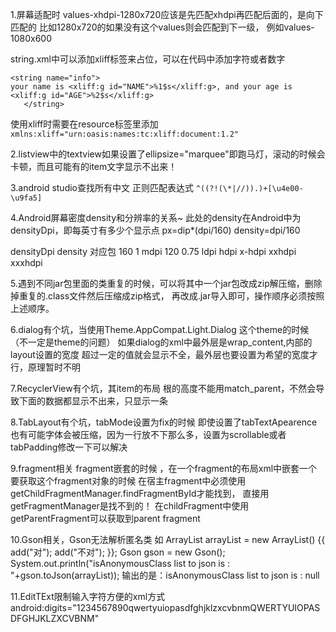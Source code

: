 
1.屏幕适配时 values-xhdpi-1280x720应该是先匹配xhdpi再匹配后面的，是向下匹配的  比如1280x720的如果没有这个values则会匹配到下一级，
例如values-1080x600

string.xml中可以添加xliff标签来占位，可以在代码中添加字符或者数字
```
<string name="info">
your name is <xliff:g id="NAME">%1$s</xliff:g>, and your age is
<xliff:g id="AGE">%2$s</xliff:g>
   </string>
```
使用xliff时需要在resource标签里添加 `xmlns:xliff="urn:oasis:names:tc:xliff:document:1.2" ` 
   
2.listview中的textview如果设置了ellipsize="marquee"即跑马灯，滚动的时候会卡顿，而且可能有的item文字显示不出来！

3.android studio查找所有中文  正则匹配表达式  `^((?!(\*|//)).)+[\u4e00-\u9fa5]`

4.Android屏幕密度density和分辨率的关系~  此处的density在Android中为densityDpi，即每英寸有多少个显示点
px=dip*(dpi/160)  density=dpi/160

densityDpi    density    对应包
  160            1        mdpi
  120          0.75       ldpi
                          hdpi
						  x-hdpi
						  xxhdpi
						  xxxhdpi
						  
5.遇到不同jar包里面的类重复的时候，可以将其中一个jar包改成zip解压缩，删除掉重复的.class文件然后压缩成zip格式，
再改成.jar导入即可，操作顺序必须按照上述顺序。			

6.dialog有个坑，当使用Theme.AppCompat.Light.Dialog 这个theme的时候（不一定是theme的问题） 如果dialog的xml中最外层是wrap_content,内部的layout设置的宽度
超过一定的值就会显示不全，最外层也要设置为希望的宽度才行，原理暂时不明	  


7.RecyclerView有个坑，其item的布局 根的高度不能用match_parent，不然会导致下面的数据都显示不出来，只显示一条

8.TabLayout有个坑，tabMode设置为fix的时候 即使设置了tabTextApearence也有可能字体会被压缩，因为一行放不下那么多，设置为scrollable或者 tabPadding修改一下可以解决

9.fragment相关
fragment嵌套的时候 ，在一个fragment的布局xml中嵌套一个 <fragment> 要获取这个fragment对象的时候 在宿主fragment中必须使用 getChildFragmentManager.findFragmentById才能找到，
直接用 getFragmentManager是找不到的！   在childFragment中使用getParentFragment可以获取到parent fragment

10.Gson相关，Gson无法解析匿名类
如 ArrayList<String> arrayList =  new ArrayList<String>() {{
            add("对");
            add("不对");
        }};
        Gson gson = new Gson();
        System.out.println("isAnonymousClass list to json is : "+gson.toJson(arrayList));
输出的是：isAnonymousClass list to json is : null
 
11.EditTExt限制输入字符方便的xml方式 
android:digits="1234567890qwertyuiopasdfghjklzxcvbnmQWERTYUIOPASDFGHJKLZXCVBNM"
            
 


